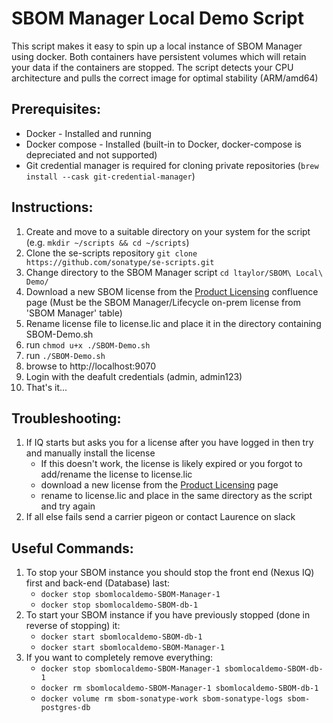 # SBOM Manager Local Demo Script

This script makes it easy to spin up a local instance of SBOM Manager using docker.
Both containers have persistent volumes which will retain your data if the containers are stopped.
The script detects your CPU architecture and pulls the correct image for optimal stability (ARM/amd64)

## Prerequisites:
* Docker - Installed and running
* Docker compose - Installed (built-in to Docker, docker-compose is depreciated and not supported)
* Git credential manager is required for cloning private repositories (`brew install --cask git-credential-manager`)

## Instructions:
1. Create and move to a suitable directory on your system for the script (e.g. `mkdir ~/scripts && cd ~/scripts`)
2. Clone the se-scripts repository `git clone https://github.com/sonatype/se-scripts.git`
3. Change directory to the SBOM Manager script `cd ltaylor/SBOM\ Local\ Demo/`
4. Download a new SBOM license from the [Product Licensing](https://sonatype.atlassian.net/wiki/x/iQCYAg) confluence page (Must be the SBOM Manager/Lifecycle on-prem  license from 'SBOM Manager' table)
5. Rename license file to license.lic and place it in the directory containing SBOM-Demo.sh
6. run `chmod u+x ./SBOM-Demo.sh`
7. run `./SBOM-Demo.sh`
8. browse to http://localhost:9070
9. Login with the deafult credentials (admin, admin123)
10. That's it...

## Troubleshooting:
1. If IQ starts but asks you for a license after you have logged in then try and manually install the license
	* If this doesn't work, the license is likely expired or you forgot to add/rename the license to license.lic
	* download a new license from the [Product Licensing](https://sonatype.atlassian.net/wiki/x/iQCYAg) page
	* rename to license.lic and place in the same directory as the script and try again
2. If all else fails send a carrier pigeon or contact Laurence on slack

## Useful Commands:
1. To stop your SBOM instance you should stop the front end (Nexus IQ) first and back-end (Database) last:
    * `docker stop sbomlocaldemo-SBOM-Manager-1`
	* `docker stop sbomlocaldemo-SBOM-db-1` 
2. To start your SBOM instance if you have previously stopped (done in reverse of stopping) it:
	* `docker start sbomlocaldemo-SBOM-db-1` 
	* `docker start sbomlocaldemo-SBOM-Manager-1`
3. If you want to completely remove everything:
	* `docker stop sbomlocaldemo-SBOM-Manager-1 sbomlocaldemo-SBOM-db-1`
	* `docker rm sbomlocaldemo-SBOM-Manager-1 sbomlocaldemo-SBOM-db-1`
	* `docker volume rm sbom-sonatype-work sbom-sonatype-logs sbom-postgres-db`
